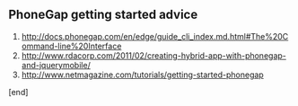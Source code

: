 ## PhoneGap getting started advice

 1. http://docs.phonegap.com/en/edge/guide_cli_index.md.html#The%20Command-line%20Interface
 1. http://www.rdacorp.com/2011/02/creating-hybrid-app-with-phonegap-and-jquerymobile/
 1. http://www.netmagazine.com/tutorials/getting-started-phonegap

[end]

